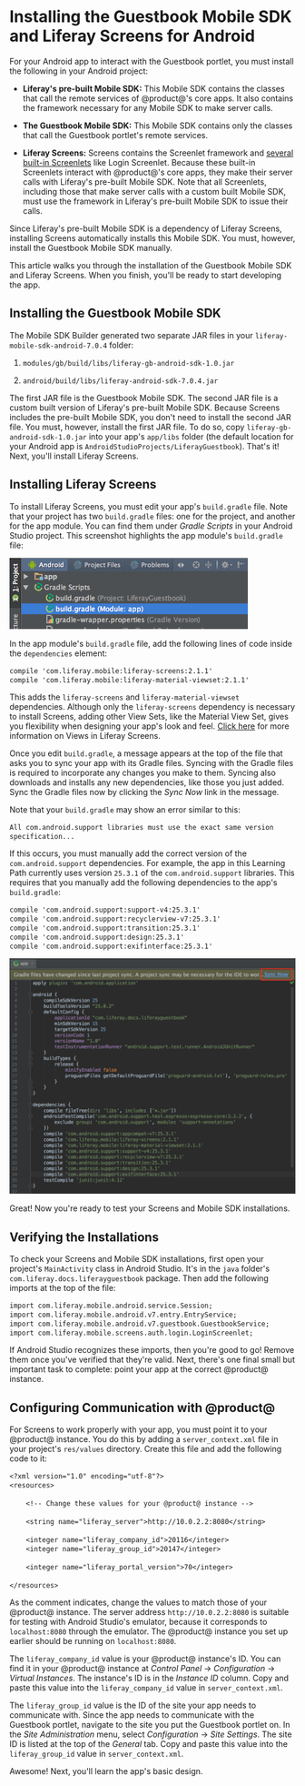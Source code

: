 # Installing the Guestbook Mobile SDK and Liferay Screens for Android [](id=installing-the-guestbook-mobile-sdk-and-liferay-screens-for-android)

For your Android app to interact with the Guestbook portlet, you must install 
the following in your Android project:

- **Liferay's pre-built Mobile SDK:** This Mobile SDK contains the classes that 
  call the remote services of @product@'s core apps. It also contains the 
  framework necessary for any Mobile SDK to make server calls. 

- **The Guestbook Mobile SDK:** This Mobile SDK contains only the classes that 
  call the Guestbook portlet's remote services. 

- **Liferay Screens:** Screens contains the Screenlet framework and 
  [several built-in Screenlets](/develop/reference/-/knowledge_base/7-0/screenlets-in-liferay-screens-for-android) 
  like Login Screenlet. Because these built-in Screenlets interact with 
  @product@'s core apps, they make their server calls with Liferay's pre-built 
  Mobile SDK. Note that all Screenlets, including those that make server calls 
  with a custom built Mobile SDK, must use the framework in Liferay's pre-built 
  Mobile SDK to issue their calls. 

Since Liferay's pre-built Mobile SDK is a dependency of Liferay Screens, 
installing Screens automatically installs this Mobile SDK. You must, however, 
install the Guestbook Mobile SDK manually. 

This article walks you through the installation of the Guestbook Mobile SDK and 
Liferay Screens. When you finish, you'll be ready to start developing the app. 

## Installing the Guestbook Mobile SDK [](id=installing-the-guestbook-mobile-sdk)

The Mobile SDK Builder generated two separate JAR files in your
`liferay-mobile-sdk-android-7.0.4` folder: 

1. `modules/gb/build/libs/liferay-gb-android-sdk-1.0.jar`

2. `android/build/libs/liferay-android-sdk-7.0.4.jar`

The first JAR file is the Guestbook Mobile SDK. The second JAR file is a custom 
built version of Liferay's pre-built Mobile SDK. Because Screens includes the 
pre-built Mobile SDK, you don't need to install the second JAR file. You must, 
however, install the first JAR file. To do so, copy 
`liferay-gb-android-sdk-1.0.jar` into your app's `app/libs` folder (the default 
location for your Android app is 
`AndroidStudioProjects/LiferayGuestbook`). That's it! Next, you'll install 
Liferay Screens. 

## Installing Liferay Screens [](id=installing-liferay-screens)

To install Liferay Screens, you must edit your app's `build.gradle` file. Note 
that your project has two `build.gradle` files: one for the project, and another 
for the app module. You can find them under *Gradle Scripts* in your Android 
Studio project. This screenshot highlights the app module's `build.gradle` file: 

![Figure 1: The app module's `build.gradle` file.](../../../images/android-build-gradle-app-module.png)

In the app module's `build.gradle` file, add the following lines of code inside 
the `dependencies` element: 

    compile 'com.liferay.mobile:liferay-screens:2.1.1'
    compile 'com.liferay.mobile:liferay-material-viewset:2.1.1'

This adds the `liferay-screens` and `liferay-material-viewset` dependencies. 
Although only the `liferay-screens` dependency is necessary to install Screens, 
adding other View Sets, like the Material View Set, gives you flexibility when 
designing your app's look and feel. 
[Click here](/develop/tutorials/-/knowledge_base/7-0/using-views-in-android-screenlets) 
for more information on Views in Liferay Screens. 

Once you edit `build.gradle`, a message appears at the top of the file that asks 
you to sync your app with its Gradle files. Syncing with the Gradle files is 
required to incorporate any changes you make to them. Syncing also downloads and 
installs any new dependencies, like those you just added. Sync the Gradle files 
now by clicking the *Sync Now* link in the message. 

Note that your `build.gradle` may show an error similar to this: 

    All com.android.support libraries must use the exact same version specification...

If this occurs, you must manually add the correct version of the 
`com.android.support` dependencies. For example, the app in this Learning Path 
currently uses version `25.3.1` of the `com.android.support` libraries. This 
requires that you manually add the following dependencies to the app's 
`build.gradle`: 

    compile 'com.android.support:support-v4:25.3.1'
    compile 'com.android.support:recyclerview-v7:25.3.1'
    compile 'com.android.support:transition:25.3.1'
    compile 'com.android.support:design:25.3.1'
    compile 'com.android.support:exifinterface:25.3.1'

![Figure 2: After editing the app module's `build.gradle` file, click *Sync Now* to incorporate the changes in your app.](../../../images/android-build-gradle-sync.png)

Great! Now you're ready to test your Screens and Mobile SDK installations. 

## Verifying the Installations [](id=verifying-the-installations)

To check your Screens and Mobile SDK installations, first open your project's 
`MainActivity` class in Android Studio. It's in the `java` folder's
`com.liferay.docs.liferayguestbook` package. Then add the following imports at 
the top of the file: 

    import com.liferay.mobile.android.service.Session;
    import com.liferay.mobile.android.v7.entry.EntryService;
    import com.liferay.mobile.android.v7.guestbook.GuestbookService;
    import com.liferay.mobile.screens.auth.login.LoginScreenlet;

If Android Studio recognizes these imports, then you're good to go! Remove them 
once you've verified that they're valid. Next, there's one final small but 
important task to complete: point your app at the correct @product@ instance. 

## Configuring Communication with @product@ [](id=configuring-communication-with-liferay)

For Screens to work properly with your app, you must point it to your @product@ 
instance. You do this by adding a `server_context.xml` file in your project's 
`res/values` directory. Create this file and add the following code to it: 

    <?xml version="1.0" encoding="utf-8"?>
    <resources>

        <!-- Change these values for your @product@ instance -->

        <string name="liferay_server">http://10.0.2.2:8080</string>

        <integer name="liferay_company_id">20116</integer>
        <integer name="liferay_group_id">20147</integer>

        <integer name="liferay_portal_version">70</integer>

    </resources>

As the comment indicates, change the values to match those of your @product@ 
instance. The server address `http://10.0.2.2:8080` is suitable for testing 
with Android Studio's emulator, because it corresponds to `localhost:8080` 
through the emulator. The @product@ instance you set up earlier should be 
running on `localhost:8080`. 

The `liferay_company_id` value is your @product@ instance's ID. You can find it 
in your @product@ instance at *Control Panel* &rarr; *Configuration* &rarr; 
*Virtual Instances*. The instance's ID is in the *Instance ID* column. Copy and 
paste this value into the `liferay_company_id` value in `server_context.xml`. 

The `liferay_group_id` value is the ID of the site your app needs to communicate 
with. Since the app needs to communicate with the Guestbook portlet, navigate to 
the site you put the Guestbook portlet on. In the *Site Administration* menu, 
select *Configuration* &rarr; *Site Settings*. The site ID is listed at the top 
of the *General* tab. Copy and paste this value into the `liferay_group_id` 
value in `server_context.xml`. 

Awesome! Next, you'll learn the app's basic design. 
